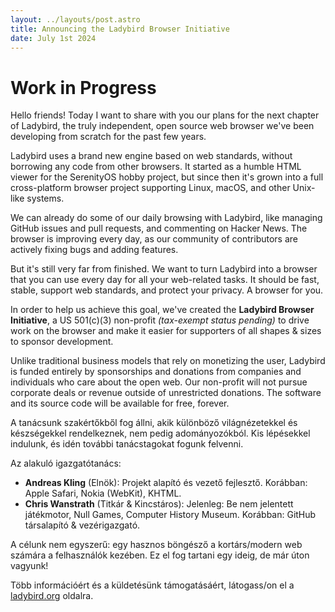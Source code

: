 ```yaml
---
layout: ../layouts/post.astro
title: Announcing the Ladybird Browser Initiative
date: July 1st 2024
---
```


# Work in Progress

Hello friends! Today I want to share with you our plans for the next chapter of Ladybird, the truly independent, open source web browser we've been developing from scratch for the past few years.

Ladybird uses a brand new engine based on web standards, without borrowing any code from other browsers. It started as a humble HTML viewer for the SerenityOS hobby project, but since then it's grown into a full cross-platform browser project supporting Linux, macOS, and other Unix-like systems.

We can already do some of our daily browsing with Ladybird, like managing GitHub issues and pull requests, and commenting on Hacker News. The browser is improving every day, as our community of contributors are actively fixing bugs and adding features.

But it's still very far from finished. We want to turn Ladybird into a browser that you can use every day for all your web-related tasks. It should be fast, stable, support web standards, and protect your privacy. A browser for you.

In order to help us achieve this goal, we've created the **Ladybird Browser Initiative**, a US 501(c)(3) non-profit _(tax-exempt status pending)_ to drive work on the browser and make it easier for supporters of all shapes & sizes to sponsor development.

Unlike traditional business models that rely on monetizing the user, Ladybird is funded entirely by sponsorships and donations from companies and individuals who care about the open web. Our non-profit will not pursue corporate deals or revenue outside of unrestricted donations. The software and its source code will be available for free, forever.

A tanácsunk szakértőkből fog állni, akik különböző világnézetekkel és készségekkel rendelkeznek, nem pedig adományozókból. Kis lépésekkel indulunk, és idén további tanácstagokat fogunk felvenni.

Az alakuló igazgatótanács:

- **Andreas Kling** (Elnök): Projekt alapító és vezető fejlesztő. Korábban: Apple Safari, Nokia (WebKit), KHTML.
- **Chris Wanstrath** (Titkár & Kincstáros): Jelenleg: Be nem jelentett játékmotor, Null Games, Computer History Museum. Korábban: GitHub társalapító & vezérigazgató.

A célunk nem egyszerű: egy hasznos böngésző a kortárs/modern web számára a felhasználók kezében. Ez el fog tartani egy ideig, de már úton vagyunk!

Több információért és a küldetésünk támogatásáért, látogass/on el a [ladybird.org](https://ladybird.org/) oldalra.
  
